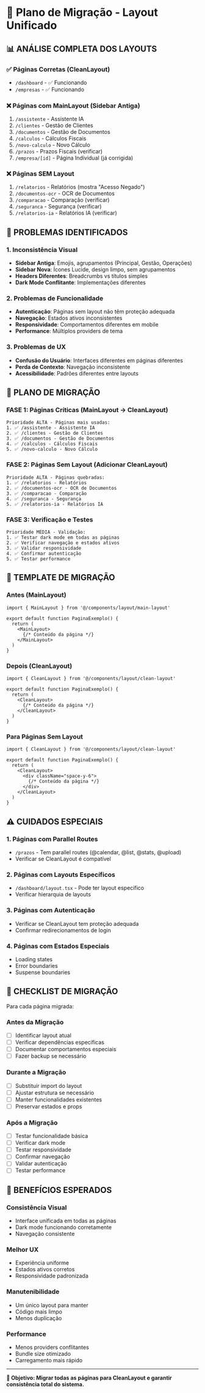 # 🔄 Plano de Migração - Layout Unificado

## 📊 **ANÁLISE COMPLETA DOS LAYOUTS**

### **✅ Páginas Corretas (CleanLayout)**
- `/dashboard` - ✅ Funcionando
- `/empresas` - ✅ Funcionando

### **❌ Páginas com MainLayout (Sidebar Antiga)**
1. `/assistente` - Assistente IA
2. `/clientes` - Gestão de Clientes  
3. `/documentos` - Gestão de Documentos
4. `/calculos` - Cálculos Fiscais
5. `/novo-calculo` - Novo Cálculo
6. `/prazos` - Prazos Fiscais (verificar)
7. `/empresa/[id]` - Página Individual (já corrigida)

### **❌ Páginas SEM Layout**
1. `/relatorios` - Relatórios (mostra "Acesso Negado")
2. `/documentos-ocr` - OCR de Documentos
3. `/comparacao` - Comparação (verificar)
4. `/seguranca` - Segurança (verificar)
5. `/relatorios-ia` - Relatórios IA (verificar)

## 🎯 **PROBLEMAS IDENTIFICADOS**

### **1. Inconsistência Visual**
- **Sidebar Antiga**: Emojis, agrupamentos (Principal, Gestão, Operações)
- **Sidebar Nova**: Ícones Lucide, design limpo, sem agrupamentos
- **Headers Diferentes**: Breadcrumbs vs títulos simples
- **Dark Mode Conflitante**: Implementações diferentes

### **2. Problemas de Funcionalidade**
- **Autenticação**: Páginas sem layout não têm proteção adequada
- **Navegação**: Estados ativos inconsistentes
- **Responsividade**: Comportamentos diferentes em mobile
- **Performance**: Múltiplos providers de tema

### **3. Problemas de UX**
- **Confusão do Usuário**: Interfaces diferentes em páginas diferentes
- **Perda de Contexto**: Navegação inconsistente
- **Acessibilidade**: Padrões diferentes entre layouts

## 🚀 **PLANO DE MIGRAÇÃO**

### **FASE 1: Páginas Críticas (MainLayout → CleanLayout)**
```
Prioridade ALTA - Páginas mais usadas:
1. ✅ /assistente - Assistente IA
2. ✅ /clientes - Gestão de Clientes
3. ✅ /documentos - Gestão de Documentos
4. ✅ /calculos - Cálculos Fiscais
5. ✅ /novo-calculo - Novo Cálculo
```

### **FASE 2: Páginas Sem Layout (Adicionar CleanLayout)**
```
Prioridade ALTA - Páginas quebradas:
1. ✅ /relatorios - Relatórios
2. ✅ /documentos-ocr - OCR de Documentos
3. ✅ /comparacao - Comparação
4. ✅ /seguranca - Segurança
5. ✅ /relatorios-ia - Relatórios IA
```

### **FASE 3: Verificação e Testes**
```
Prioridade MÉDIA - Validação:
1. ✅ Testar dark mode em todas as páginas
2. ✅ Verificar navegação e estados ativos
3. ✅ Validar responsividade
4. ✅ Confirmar autenticação
5. ✅ Testar performance
```

## 🔧 **TEMPLATE DE MIGRAÇÃO**

### **Antes (MainLayout)**
```tsx
import { MainLayout } from '@/components/layout/main-layout'

export default function PaginaExemplo() {
  return (
    <MainLayout>
      {/* Conteúdo da página */}
    </MainLayout>
  )
}
```

### **Depois (CleanLayout)**
```tsx
import { CleanLayout } from '@/components/layout/clean-layout'

export default function PaginaExemplo() {
  return (
    <CleanLayout>
      {/* Conteúdo da página */}
    </CleanLayout>
  )
}
```

### **Para Páginas Sem Layout**
```tsx
import { CleanLayout } from '@/components/layout/clean-layout'

export default function PaginaExemplo() {
  return (
    <CleanLayout>
      <div className="space-y-6">
        {/* Conteúdo da página */}
      </div>
    </CleanLayout>
  )
}
```

## ⚠️ **CUIDADOS ESPECIAIS**

### **1. Páginas com Parallel Routes**
- `/prazos` - Tem parallel routes (@calendar, @list, @stats, @upload)
- Verificar se CleanLayout é compatível

### **2. Páginas com Layouts Específicos**
- `/dashboard/layout.tsx` - Pode ter layout específico
- Verificar hierarquia de layouts

### **3. Páginas com Autenticação**
- Verificar se CleanLayout tem proteção adequada
- Confirmar redirecionamentos de login

### **4. Páginas com Estados Especiais**
- Loading states
- Error boundaries
- Suspense boundaries

## 📝 **CHECKLIST DE MIGRAÇÃO**

Para cada página migrada:

### **Antes da Migração**
- [ ] Identificar layout atual
- [ ] Verificar dependências específicas
- [ ] Documentar comportamentos especiais
- [ ] Fazer backup se necessário

### **Durante a Migração**
- [ ] Substituir import do layout
- [ ] Ajustar estrutura se necessário
- [ ] Manter funcionalidades existentes
- [ ] Preservar estados e props

### **Após a Migração**
- [ ] Testar funcionalidade básica
- [ ] Verificar dark mode
- [ ] Testar responsividade
- [ ] Confirmar navegação
- [ ] Validar autenticação
- [ ] Testar performance

## 🎯 **BENEFÍCIOS ESPERADOS**

### **Consistência Visual**
- Interface unificada em todas as páginas
- Dark mode funcionando corretamente
- Navegação consistente

### **Melhor UX**
- Experiência uniforme
- Estados ativos corretos
- Responsividade padronizada

### **Manutenibilidade**
- Um único layout para manter
- Código mais limpo
- Menos duplicação

### **Performance**
- Menos providers conflitantes
- Bundle size otimizado
- Carregamento mais rápido

---

**🎯 Objetivo: Migrar todas as páginas para CleanLayout e garantir consistência total do sistema.**
